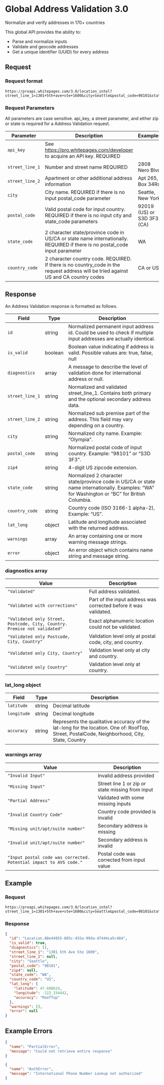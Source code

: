 # Global Address Validation 3.0

Normalize and verify addresses in 170+ countries

This global API provides the ability to:

  * Parse and normalize inputs
  * Validate and geocode addresses
  * Get a unique identifier (UUID) for every address

## Request

### Request format

```
https://proapi.whitepages.com/3.0/location_intel?street_line_1=1301+5th+ave+ste+1600&city=Seattle&postal_code=98101&state_code=WA&country_code=US&api_key=KEYVAL
```

### Request Parameters

All parameters are case sensitive. api_key, a street parameter, and either zip or state is required for a Address Validation request.

| Parameter       | Description                                                                                                                          | Examples                   |
| -------         | ----                                                                                                                                 | ----                       |
| `api_key`       | See https://pro.whitepages.com/developer to acquire an API key. REQUIRED                                                             |                            |
| `street_line_1` | Number and street name REQUIRED                                                                                                      | 2808 Nero Blvd             |
| `street_line_2` | Apartment or other additional address information                                                                                    | Apt 265, Box 34Rs          |
| `city`          | City name. REQUIRED if there is no input postal_code parameter                                                                       | Seattle, New York          |
| `postal_code`   | Valid postal code for input country. REQUIRED if there is no input city and state_code parameters                                    | 92019 (US) or S3D 3F3 (CA) |
| `state_code`    | 2 character state/province code in US/CA or state name internationally. REQUIRED if there is no postal_code input parameter          | WA                         |
| `country_code`  | 2 character country code. REQUIRED. If there is no country_code in the request address will be tried against US and CA country codes | CA or US                   |


## Response

An Address Validation response is formatted as follows.

| Field           | Type    | Description                                                                                                                                    |
| -------         | ----    | ----                                                                                                                                           |
| `id`            | string  | Normalized permanent input address id. Could be used to check if multiple input addresses are actually identical.                              |
| `is_valid`      | boolean | Boolean value indicating if address is valid. Possible values are: true, false, null                                                           |
| `diagnostics`   | array   | A message to describe the level of validation done for international address or null.                                                          |
| `street_line_1` | string  | Normalized and validated street_line_1. Contains both primary and the optional secondary address data.                                         |
| `street_line_2` | string  | Normalized sub premise part of the address. This field may vary depending on a country.                                                        |
| `city`          | string  | Normalized city name. Example: “Olympia”.                                                                                                      |
| `postal_code`   | string  | Normalized postal code of input country. Example: “98101” or “S3D 3F3”.                                                                        |
| `zip4`          | string  | 4-digit US zipcode extension.                                                                                                                  |
| `state_code`    | string  | Normalized 2 character state/province code in US/CA or state name internationally. Examples: “WA” for Washington or “BC” for British Columbia. |
| `country_code`  | string  | Country code (ISO 3166-1 alpha-2), Example: “US”.                                                                                              |
| `lat_long`      | object  | Latitude and longitude associated with the returned address.                                                                                   |
| `warnings`      | array   | An array containing one or more warning message strings.                                                                                       |
| `error`         | object  | An error object which contains name string and message string.                                                                                 |

### diagnostics array

| Value                                                                     | Description                                                      |
| -------                                                                   | ----                                                             |
| `"Validated"`                                                             | Full address validated.                                          |
| `"Validated with corrections"`                                            | Part of the input address was corrected before it was validated. |
| `"Validated only Street, Postcode, City, Country. Premise not validated"` | Exact alphanumeric location could not be validated.              |
| `"Validated only Postcode, City, Country"`                                | Validation level only at postal code, city, and country.         |
| `"Validated only City, Country"`                                          | Validation level only at city and country.                       |
| `"Validated only Country"`                                                | Validation level only at country.                                |

### lat_long object

| Field       | Type   | Description                                                                                                                                   |
| -------     | ----   | ----                                                                                                                                          |
| `latitude`  | string | Decimal latitude                                                                                                                              |
| `longitude` | string | Decimal longitude                                                                                                                             |
| `accuracy`  | string | Represents the qualitative accuracy of the lat-long for the location. One of: RoofTop, Street, PostalCode, Neighborhood, City, State, Country |

### warnings array

| Value                                                              | Description                                      |
| -------                                                            | ----                                             |
| `"Invalid Input"`                                                  | Invalid address provided                         |
| `"Missing Input"`                                                  | Street line 1 or zip or state missing from input |
| `"Partial Address"`                                                | Validated with some missing inputs               |
| `"Invalid Country Code"`                                           | Country code provided is invalid                 |
| `"Missing unit/apt/suite number"`                                  | Secondary address is missing                     |
| `"Invalid unit/apt/suite number"`                                  | Secondary address is invalid                     |
| `"Input postal code was corrected. Potential impact to AVS code."` | Postal code was corrected from input value       |

## Example

### Request

```
https://proapi.whitepages.com/3.0/location_intel?street_line_1=1301+5th+ave+ste+1600&city=Seattle&postal_code=98101&state_code=WA&country_code=US&api_key=KEYVAL
```

### Response

```json
{
  "id": "Location.88e44955-805c-455a-99da-d7444ca5c484",
  "is_valid": true,
  "diagnostics": [],
  "street_line_1": "1301 5th Ave Ste 1600",
  "street_line_2": null,
  "city": "Seattle",
  "postal_code": "98101",
  "zip4": null,
  "state_code": "WA",
  "country_code": "US",
  "lat_long": {
    "latitude": 47.608624,
    "longitude": -122.334442,
    "accuracy": "RoofTop"
  },
  "warnings": [],
  "error": null
}
```

## Example Errors

```json
{
  "name": "PartialError",
  "message": "Could not retrieve entire response"
}
```

```json
{
  "name": "AuthError",
  "message": "International Phone Number Lookup not authorized"
}
```

